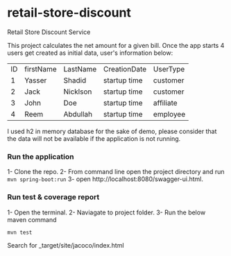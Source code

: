 # retail-store-discount
Retail Store Discount Service

This project calculates the net amount for a given bill. Once the app starts 4 users get created as initial data, user's information below:<br/>
<table>
  <tr>
    <td>ID</td>    <td>firstName</td>   <td>LastName</td>    <td>CreationDate</td>    <td>UserType</td>
    </tr>
  <tr>
    <td>1</td>     <td>Yasser</td>      <td>Shadid</td>      <td>startup time</td>    <td>customer</td>
  </tr>
   <tr>
     <td>2</td>   <td>Jack</td>     <td>Nicklson</td>      <td>startup time</td>      <td>customer</td>
  </tr>
  <tr>
      <td>3</td>   <td>John</td>     <td>Doe</td>      <td>startup time</td>      <td>affiliate</td>
  </tr>
  <tr>
    <td>4</td>   <td>Reem</td>     <td>Abdullah</td>      <td>startup time</td>      <td>employee</td>
  </tr>
<table>
I used h2 in memory database for the sake of demo, please consider that the data will not be available if the application is not running. 

### Run the application
1- Clone the repo.
2- From command line open the project directory and run `mvn spring-boot:run`
3- open http://localhost:8080/swagger-ui.html.

### Run test & coverage report
1- Open the terminal.
2- Naviagate to project folder.
3- Run the below maven command
 ~~~~
mvn test
~~~~
Search for _target/site/jacoco/index.html
